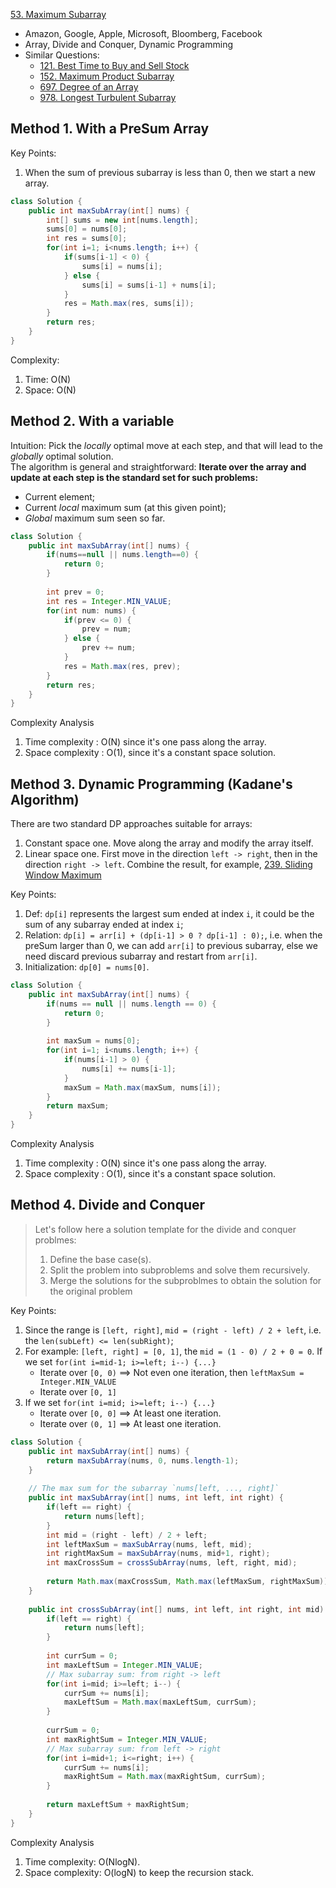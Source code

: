 [53. Maximum Subarray](https://leetcode.com/problems/maximum-subarray/)

* Amazon, Google, Apple, Microsoft, Bloomberg, Facebook
* Array, Divide and Conquer, Dynamic Programming
* Similar Questions:
    * [121. Best Time to Buy and Sell Stock](https://leetcode.com/problems/best-time-to-buy-and-sell-stock/)    
    * [152. Maximum Product Subarray](https://leetcode.com/problems/maximum-product-subarray/)       
    * [697. Degree of an Array](https://leetcode.com/problems/degree-of-an-array/)
    * [978. Longest Turbulent Subarray](https://leetcode.com/problems/longest-turbulent-subarray/)
    

## Method 1. With a PreSum Array
Key Points:
1. When the sum of previous subarray is less than 0, then we start a new array.     
```java
class Solution {
    public int maxSubArray(int[] nums) {
        int[] sums = new int[nums.length];
        sums[0] = nums[0];
        int res = sums[0];
        for(int i=1; i<nums.length; i++) {
            if(sums[i-1] < 0) {
                sums[i] = nums[i];
            } else {
                sums[i] = sums[i-1] + nums[i];
            }
            res = Math.max(res, sums[i]);
        }
        return res;
    }
}
```
Complexity:
1. Time: O(N)
2. Space: O(N)


## Method 2. With a variable
Intuition: Pick the *locally* optimal move at each step, and that will lead to the *globally* optimal solution.         
The algorithm is general and straightforward: **Iterate over the array and update at each step is the standard set for such problems:**
* Current element;
* Current *local* maximum sum (at this given point);
* *Global* maximum sum seen so far.

```java
class Solution {
    public int maxSubArray(int[] nums) {
        if(nums==null || nums.length==0) {
            return 0;
        }
        
        int prev = 0;
        int res = Integer.MIN_VALUE;
        for(int num: nums) {
            if(prev <= 0) {
                prev = num;
            } else {
                prev += num;
            }
            res = Math.max(res, prev);
        }
        return res;
    }
}
```
Complexity Analysis
1. Time complexity : O(N) since it's one pass along the array.
2. Space complexity : O(1), since it's a constant space solution.


## Method 3. Dynamic Programming (Kadane's Algorithm)
There are two standard DP approaches suitable for arrays:
1. Constant space one. Move along the array and modify the array itself.
2. Linear space one. First move in the direction `left -> right`, then in the direction `right -> left`. 
Combine the result, for example, [239. Sliding Window Maximum](https://leetcode.com/problems/sliding-window-maximum/)

Key Points:
1. Def: `dp[i]` represents the largest sum ended at index `i`, it could be the sum of any subarray ended at index `i`;
2. Relation: `dp[i] = arr[i] + (dp[i-1] > 0 ? dp[i-1] : 0);`, i.e. when the preSum larger than 0, we can add `arr[i]` to 
previous subarray, else we need discard previous subarray and restart from `arr[i]`.
3. Initialization: `dp[0] = nums[0]`.

```java
class Solution {
    public int maxSubArray(int[] nums) {
        if(nums == null || nums.length == 0) {
            return 0;
        }
        
        int maxSum = nums[0];
        for(int i=1; i<nums.length; i++) {
            if(nums[i-1] > 0) {
                nums[i] += nums[i-1];
            }
            maxSum = Math.max(maxSum, nums[i]);
        }
        return maxSum;
    }
}
```
Complexity Analysis
1. Time complexity : O(N) since it's one pass along the array.
2. Space complexity : O(1), since it's a constant space solution.


## Method 4. Divide and Conquer
> Let's follow here a solution template for the divide and conquer problmes:
> 1. Define the base case(s).
> 2. Split the problem into subproblems and solve them recursively.
> 3. Merge the solutions for the subproblmes to obtain the solution for the original problem

Key Points:
1. Since the range is `[left, right]`, `mid = (right - left) / 2 + left`, i.e. the `len(subLeft) <= len(subRight)`;
2. For example: `[left, right] = [0, 1]`, the `mid = (1 - 0) / 2 + 0 = 0`. If we set `for(int i=mid-1; i>=left; i--) {...}` 
    * Iterate over `[0, 0)` ==> Not even one iteration, then `leftMaxSum = Integer.MIN_VALUE`
    * Iterate over `[0, 1]`
3. If we set `for(int i=mid; i>=left; i--) {...}`
    * Iterate over `[0, 0]` ==> At least one iteration.
    * Iterate over `(0, 1]` ==> At least one iteration.
```java
class Solution {
    public int maxSubArray(int[] nums) {
        return maxSubArray(nums, 0, nums.length-1);
    }
    
    // The max sum for the subarray `nums[left, ..., right]`
    public int maxSubArray(int[] nums, int left, int right) {
        if(left == right) {
            return nums[left];
        }
        int mid = (right - left) / 2 + left;
        int leftMaxSum = maxSubArray(nums, left, mid);
        int rightMaxSum = maxSubArray(nums, mid+1, right);
        int maxCrossSum = crossSubArray(nums, left, right, mid);
        
        return Math.max(maxCrossSum, Math.max(leftMaxSum, rightMaxSum));
    }
    
    public int crossSubArray(int[] nums, int left, int right, int mid) {
        if(left == right) {
            return nums[left];
        }
        
        int currSum = 0;
        int maxLeftSum = Integer.MIN_VALUE;
        // Max subarray sum: from right -> left
        for(int i=mid; i>=left; i--) {
            currSum += nums[i];
            maxLeftSum = Math.max(maxLeftSum, currSum);
        }
        
        currSum = 0;
        int maxRightSum = Integer.MIN_VALUE;
        // Max subarray sum: from left -> right
        for(int i=mid+1; i<=right; i++) {
            currSum += nums[i];
            maxRightSum = Math.max(maxRightSum, currSum);
        }
        
        return maxLeftSum + maxRightSum;
    }
}
```
Complexity Analysis
1. Time complexity: O(NlogN).
2. Space complexity: O(logN) to keep the recursion stack. 

